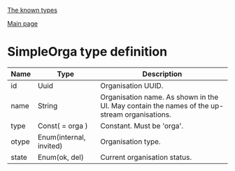 
[The known types](./README.md)

[Main page](../README.md)

# SimpleOrga type definition

Name    |   Type  |  Description
--------|---------|-------------
id | Uuid | Organisation UUID.
name | String | Organisation name. As shown in the UI. May contain the names of the up-stream organisations.
type | Const( = orga ) | Constant. Must be 'orga'.
otype | Enum(internal, invited) | Organisation type.
state | Enum(ok, del) | Current organisation status.


